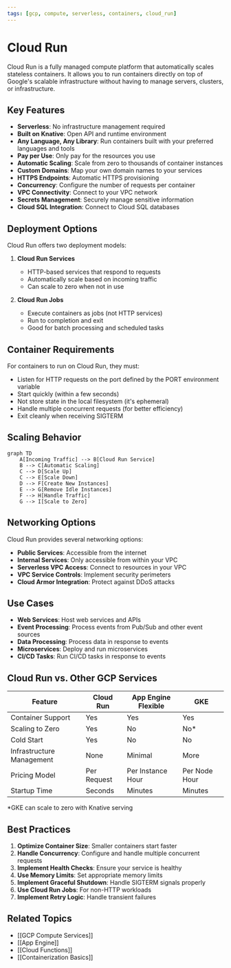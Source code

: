 ```yaml
---
tags: [gcp, compute, serverless, containers, cloud_run]
---
```


# Cloud Run

Cloud Run is a fully managed compute platform that automatically scales stateless containers. It allows you to run containers directly on top of Google's scalable infrastructure without having to manage servers, clusters, or infrastructure.

## Key Features

- **Serverless**: No infrastructure management required
- **Built on Knative**: Open API and runtime environment
- **Any Language, Any Library**: Run containers built with your preferred languages and tools
- **Pay per Use**: Only pay for the resources you use
- **Automatic Scaling**: Scale from zero to thousands of container instances
- **Custom Domains**: Map your own domain names to your services
- **HTTPS Endpoints**: Automatic HTTPS provisioning
- **Concurrency**: Configure the number of requests per container
- **VPC Connectivity**: Connect to your VPC network
- **Secrets Management**: Securely manage sensitive information
- **Cloud SQL Integration**: Connect to Cloud SQL databases

## Deployment Options

Cloud Run offers two deployment models:

1. **Cloud Run Services**
   - HTTP-based services that respond to requests
   - Automatically scale based on incoming traffic
   - Can scale to zero when not in use

2. **Cloud Run Jobs**
   - Execute containers as jobs (not HTTP services)
   - Run to completion and exit
   - Good for batch processing and scheduled tasks

## Container Requirements

For containers to run on Cloud Run, they must:

- Listen for HTTP requests on the port defined by the PORT environment variable
- Start quickly (within a few seconds)
- Not store state in the local filesystem (it's ephemeral)
- Handle multiple concurrent requests (for better efficiency)
- Exit cleanly when receiving SIGTERM

## Scaling Behavior

```mermaid
graph TD
    A[Incoming Traffic] --> B[Cloud Run Service]
    B --> C[Automatic Scaling]
    C --> D[Scale Up]
    C --> E[Scale Down]
    D --> F[Create New Instances]
    E --> G[Remove Idle Instances]
    F --> H[Handle Traffic]
    G --> I[Scale to Zero]
```

## Networking Options

Cloud Run provides several networking options:

- **Public Services**: Accessible from the internet
- **Internal Services**: Only accessible from within your VPC
- **Serverless VPC Access**: Connect to resources in your VPC
- **VPC Service Controls**: Implement security perimeters
- **Cloud Armor Integration**: Protect against DDoS attacks

## Use Cases

- **Web Services**: Host web services and APIs
- **Event Processing**: Process events from Pub/Sub and other event sources
- **Data Processing**: Process data in response to events
- **Microservices**: Deploy and run microservices
- **CI/CD Tasks**: Run CI/CD tasks in response to events

## Cloud Run vs. Other GCP Services

| Feature | Cloud Run | App Engine Flexible | GKE |
|---------|-----------|---------------------|-----|
| Container Support | Yes | Yes | Yes |
| Scaling to Zero | Yes | No | No* |
| Cold Start | Yes | No | No |
| Infrastructure Management | None | Minimal | More |
| Pricing Model | Per Request | Per Instance Hour | Per Node Hour |
| Startup Time | Seconds | Minutes | Minutes |

*GKE can scale to zero with Knative serving

## Best Practices

1. **Optimize Container Size**: Smaller containers start faster
2. **Handle Concurrency**: Configure and handle multiple concurrent requests
3. **Implement Health Checks**: Ensure your service is healthy
4. **Use Memory Limits**: Set appropriate memory limits
5. **Implement Graceful Shutdown**: Handle SIGTERM signals properly
6. **Use Cloud Run Jobs**: For non-HTTP workloads
7. **Implement Retry Logic**: Handle transient failures

## Related Topics
- [[GCP Compute Services]]
- [[App Engine]]
- [[Cloud Functions]]
- [[Containerization Basics]]
